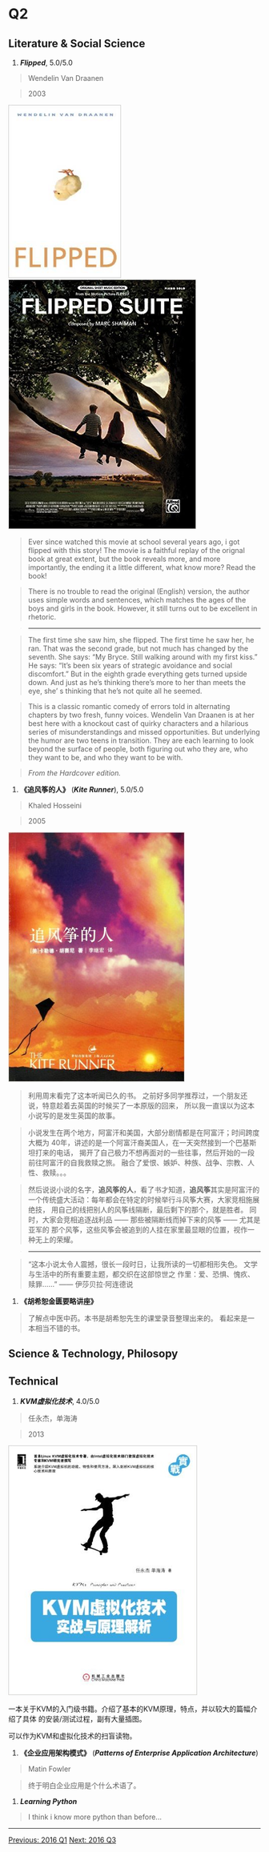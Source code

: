 # Q2

## Literature & Social Science
1. ***Flipped***, 5.0/5.0

  > Wendelin Van Draanen

  > 2003

  <img src="images/flipped.jpg">
  <img src="images/flipped_piano_solo.jpg">

  > Ever since watched this movie at school several years ago, i got flipped
  with this story! The movie is a faithful replay of the orignal book at
  great extent, but the book reveals more, and more importantly, the ending
  it a little different, what know more? Read the book!

  > There is no trouble to read the original (English) version, the author
  uses simple words and sentences, which matches the ages of the boys and girls
  in the book. However, it still turns out to be excellent in rhetoric.

  > ----------------------

  > The first time she saw him, she flipped. The first time he saw her, he ran.
  That was the second grade, but not much has changed by the seventh.
  She says: “My Bryce. Still walking around with my first kiss.”
  He says: “It’s been six years of strategic avoidance and social discomfort.”
  But in the eighth grade everything gets turned upside down.
  And just as he’s thinking there’s more to her than meets the eye,
  she’ s thinking that he’s not quite all he seemed.

  > This is a classic romantic comedy of errors told in alternating chapters
  by two fresh, funny voices. Wendelin Van Draanen is at her best here with a
  knockout cast of quirky characters and a hilarious series of
  misunderstandings and missed opportunities.
  But underlying the humor are two teens in transition.
  They are each learning to look beyond the surface of people,
  both figuring out who they are, who they want to be, and who they want to be with.

  > *From the Hardcover edition.*

1. **《追风筝的人》** (***Kite Runner***), 5.0/5.0

  > Khaled Hosseini

  > 2005

  <img src="images/kite_runner.jpg">

  > 利用周末看完了这本听闻已久的书。
  > 之前好多同学推荐过，一个朋友还说，特意趁着去英国的时候买了一本原版的回来，
  所以我一直误以为这本小说写的是发生英国的故事。

  > 小说发生在两个地方，阿富汗和美国，大部分剧情都是在阿富汗；时间跨度大概为
  40年，讲述的是一个阿富汗裔美国人，在一天突然接到一个巴基斯坦打来的电话，
  揭开了自己极力不想再面对的一些往事，然后开始的一段前往阿富汗的自我救赎之旅。
  融合了爱恨、嫉妒、种族、战争、宗教、人性、救赎。。。

  > 然后说说小说的名字，**追风筝的人**，看了书才知道，**追风筝**其实是阿富汗的
  一个传统盛大活动：每年都会在特定的时候举行斗风筝大赛，大家竞相施展绝技，
  用自己的线把别人的风筝线隔断，最后剩下的那个，就是胜者。
  同时，大家会竞相追逐战利品 —— 那些被隔断线而掉下来的风筝 —— 尤其是亚军的
  那个风筝，这些风筝会被追到的人挂在家里最显眼的位置，视作一种无上的荣耀。

  > -------------

  > “这本小说太令人震撼，很长一段时日，让我所读的一切都相形失色。
  > 文学与生活中的所有重要主题，都交织在这部惊世之 作里：爱、恐惧、愧疚、赎罪……”
  > —— 伊莎贝拉·阿连德说

1. **《胡希恕金匮要略讲座》**

  > 了解点中医中药。本书是胡希恕先生的课堂录音整理出来的。
  > 看起来是一本相当不错的书。

## Science & Technology, Philosopy

## Technical

1. ***KVM虚拟化技术***, 4.0/5.0

  > 任永杰，单海涛

  > 2013

  <img src="images/kvm_virtualization_tech_zh.jpg">

  一本关于KVM的入门级书籍。介绍了基本的KVM原理，特点，并以较大的篇幅介绍了具体
  的安装/测试过程，副有大量插图。

  可以作为KVM和虚拟化技术的扫盲读物。

1. **《企业应用架构模式》** (***Patterns of Enterprise Application Architecture***)

  > Matin Fowler

  > 终于明白企业应用是个什么术语了。

1. ***Learning Python***

  > I think i know more python than before...

------------------------------------------------------
  [Previous: 2016 Q1](2016_Q1.md)          [Next: 2016 Q3](2016_Q3.md)
